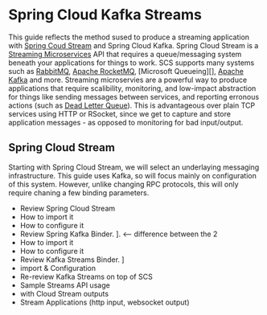 # Spring Cloud Kafka Streams

This guide reflects the method sused to produce a streaming application with [Spring Coud Stream](https://spring.io/projects/spring-cloud-stream) and 
Spring Cloud Kafka. Spring Cloud Stream is a [Streaming Microservices](https://tanzu.vmware.com/event-streaming) API that requires a queue/messaging 
system beneath your applications for things to work. SCS supports many systems such as [RabbitMQ](), [Apache RocketMQ](), [Microsoft Queueing][], [Apache Kafka]() and more. Streaming microservies are a powerful way to
produce applications that require scalibility, monitoring, and low-impact abstraction for things like sending
messages between services, and reporting erronous actions (such as [Dead Letter Queue]()). This is advantageous
over plain TCP services using HTTP or RSocket, since we get to capture and store application messages - as opposed to monitoring for bad input/output.

## Spring Cloud Stream

Starting with Spring Cloud Stream, we will select an underlaying messaging infrastructure. This guide uses Kafka, so will focus mainly on configuration of this system. However, unlike changing RPC protocols, this will only require chaning a few binding parameters.



* Review Spring Cloud Stream
 * How to import it
 * How to configure it
* Review Spring Kafka Binder.   ].  <-- difference between the 2
 * How to import it
 * How to configure it
* Review Kafka Streams Binder.  ]
 * import & Configuration
* Re-review Kafka Streams on top of SCS
 * Sample Streams API usage
 * with Cloud Stream outputs
* Stream Applications (http input, websocket output)
